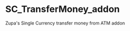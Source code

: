 SC_TransferMoney_addon
======================

Zupa's Single Currency transfer money from ATM addon
